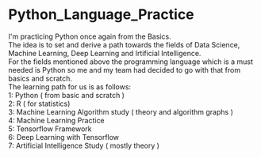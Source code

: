 # Python_Language_Practice
I'm practicing Python once again from the Basics. <br />
The idea is to set and derive a path towards the fields of Data Science, Machine Learning, Deep Learning and Irtificial Intelligence. <br />
For the fields mentioned above the programming language which is a must needed is Python so me and my team had decided to go with that from basics and scratch. <br />
The learning path for us is as follows: <br />
1: Python ( from basic and scratch ) <br />
2: R ( for statistics) <br />
3: Machine Learning Algorithm study ( theory and algorithm graphs ) <br />
4: Machine Learning Practice <br />
5: Tensorflow Framework <br />
6: Deep Learning with Tensorflow <br /> 
7: Artificial Intelligence Study ( mostly theory ) <br />
